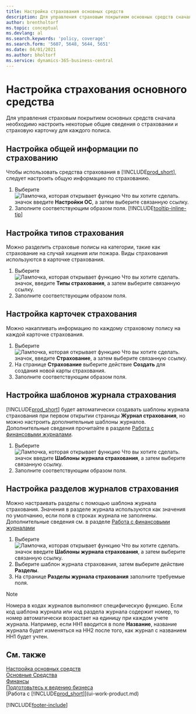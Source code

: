 ```yaml
---
title: Настройка страхования основных средств
description: Для управления страховым покрытием основных средств сначала необходимо настроить некоторые общие сведения о страховании и страховую карточку для каждого полиса.
author: brentholtorf
ms.topic: conceptual
ms.devlang: al
ms.search.keywords: 'policy, coverage'
ms.search.form: '5607, 5648, 5644, 5651'
ms.date: 04/01/2021
ms.author: bholtorf
ms.service: dynamics-365-business-central
---
```

# Настройка страхования основного средства

Для управления страховым покрытием основных средств сначала необходимо настроить некоторые общие сведения о страховании и страховую карточку для каждого полиса.

## Настройка общей информации по страхованию

Чтобы использовать средства страхования в [!INCLUDE[prod_short](includes/prod_short.md)], следует настроить общую информацию по страхованию.  

1. Выберите ![Лампочка, которая открывает функцию Что вы хотите сделать.](media/ui-search/search_small.png "Что вы хотите сделать") значок введите **Настройки ОС**, а затем выберите связанную ссылку.  
2. Заполните соответствующим образом поля. [!INCLUDE[tooltip-inline-tip](includes/tooltip-inline-tip_md.md)]  

## Настройка типов страхования

Можно разделить страховые полисы на категории, такие как страхование на случай хищения или пожара. Виды страхования используются в карточке страхования.

1. Выберите ![Лампочка, которая открывает функцию Что вы хотите сделать.](media/ui-search/search_small.png "Что вы хотите сделать") значок, введите **Типы страхования**, а затем выберите связанную ссылку.  
2. Заполните соответствующим образом поля.

## Настройка карточек страхования

Можно накапливать информацию по каждому страховому полису на каждой карточке страхования.  

1. Выберите ![Лампочка, которая открывает функцию Что вы хотите сделать.](media/ui-search/search_small.png "Что вы хотите сделать") значок, введите **Страхование**, а затем выберите связанную ссылку.  
2. На странице **Страхование** выберите действие **Создать** для создания новой карты страхования.  
3. Заполните соответствующим образом поля.

## Настройка шаблонов журнала страхования

[!INCLUDE[prod_short](includes/prod_short.md)] будет автоматически создавать шаблоны журнала страхования при первом открытии страницы **Журнал страхования**, но можно настроить дополнительные шаблоны журналов. Дополнительные сведения прочитайте в разделе [Работа с финансовыми журналами](ui-work-general-journals.md).  

1. Выберите ![Лампочка, которая открывает функцию Что вы хотите сделать.](media/ui-search/search_small.png "Что вы хотите сделать") значок введите **Шаблоны журнала страхования**, а затем выберите связанную ссылку.  
2. Заполните соответствующим образом поля.

## Настройка разделов журналов страхования

Можно настраивать разделы с помощью шаблона журнала страхования. Значения в разделе журнала используются как значения по умолчанию, если поля в строках журнала не заполнены. Дополнительные сведения см. в разделе [Работа с финансовыми журналами](ui-work-general-journals.md)  

1. Выберите ![Лампочка, которая открывает функцию Что вы хотите сделать.](media/ui-search/search_small.png "Что вы хотите сделать") значок введите **Шаблоны журнала страхования**, а затем выберите связанную ссылку.  
2. Выберите шаблон журнала страхования, затем выберите действие **Разделы**.
3. На странице **Разделы журнала страхования** заполните требуемые поля.

> [!NOTE]  
>   Номера в кодах журналов выполняют специфическую функцию. Если код шаблона журнала или код раздела журнала содержит номер, то номер автоматически возрастает на единицу при каждом учете журнала. Например, если НН1 вводится в поле **Название**, название журнала будет изменяться на НН2 после того, как журнал с названием НН1 будет учтен.

## См. также

[Настройка основных средств](fa-setup.md)  
[Основные Средства](fa-manage.md)  
[Финансы](finance.md)  
[Подготовьтесь к ведению бизнеса](ui-get-ready-business.md)  
[Работа с [!INCLUDE[prod_short](includes/prod_short.md)]](ui-work-product.md)


[!INCLUDE[footer-include](includes/footer-banner.md)]
